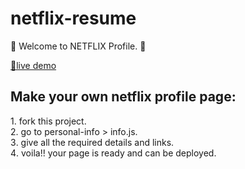 # netflix-resume

🍻 Welcome to NETFLIX Profile. 🍻

[🚀live demo](https://main--cute-queijadas-25ee96.netlify.app/)

## Make your own netflix profile page:

1️. fork this project.<br/>
2️. go to personal-info > info.js.<br/>
3️. give all the required details and links.<br/>
4️. voila!! your page is ready and can be deployed.<br/>

